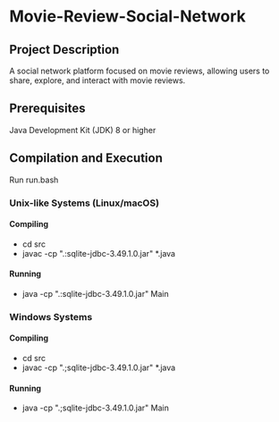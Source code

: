 # Movie-Review-Social-Network

## Project Description
A social network platform focused on movie reviews, allowing users to share, explore, and interact with movie reviews.

## Prerequisites
Java Development Kit (JDK) 8 or higher

## Compilation and Execution
Run run.bash


### Unix-like Systems (Linux/macOS)
#### Compiling
- cd src
- javac -cp ".:sqlite-jdbc-3.49.1.0.jar" *.java
#### Running
- java -cp ".:sqlite-jdbc-3.49.1.0.jar" Main


### Windows Systems
#### Compiling
- cd src
- javac -cp ".;sqlite-jdbc-3.49.1.0.jar" *.java
#### Running
- java -cp ".;sqlite-jdbc-3.49.1.0.jar" Main